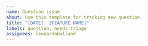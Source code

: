 ```yaml
---
name: Question issue
about: Use this template for tracking new question.
title: "[DATE]: [FEATURE NAME]"
labels: question, needs triage
assignees: leonardoballand
---
```

